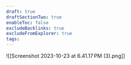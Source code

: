 ```yaml
---
draft: true
draftSectionTwo: true
enableToc: false
excludeBacklinks: true
excludeFromExplorer: true
tags:
---
```

![[Screenshot 2023-10-23 at 6.41.17 PM (3).png]]